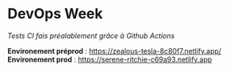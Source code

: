 # DevOps Week

_Tests CI fais préalablement grâce à Github Actions_

**Environement préprod** : https://zealous-tesla-8c80f7.netlify.app/
**Environement prod** : https://serene-ritchie-c69a93.netlify.app
